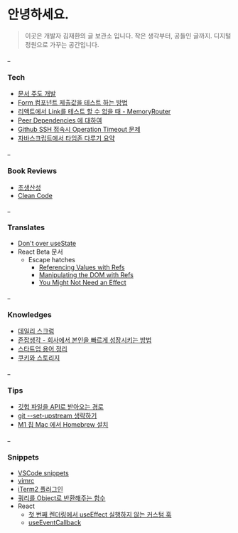 # 안녕하세요.

> 이곳은 개발자 김재환의 글 보관소 입니다.
> 작은 생각부터, 공들인 글까지.
> 디지털 정원으로 가꾸는 공간입니다.

_
### Tech

- [문서 주도 개발](archive/문서%20주도%20개발.md)
- [Form 컴포넌트 제출값을 테스트 하는 방법](archive/Form%20컴포넌트%20제출값을%20테스트%20하는%20방법.md)
- [리액트에서 Link를 테스트 할 수 없을 때 - MemoryRouter](archive/리액트에서%20Link를%20테스트%20할%20수%20없을%20때%20-%20MemoryRouter.md)
- [Peer Dependencies 에 대하여](archive/Peer%20Dependencies%20에%20대하여.md)
- [Github SSH 접속시 Operation Timeout 문제](archive/Github%20SSH%20접속시%20Operation%20Timeout%20문제.md)
- [자바스크립트에서 타임존 다루기 요약](archive/자바스크립트에서%20타임존%20다루기%20요약.md)

_
### Book Reviews

- [초생산성](archive/초생산성.md)
- [Clean Code](archive/Clean%20Code.md)

_
### Translates

- [Don't over useState](archive/Don't%20over%20useState.md)
- React Beta 문서
	- Escape hatches
		- [Referencing Values with Refs](archive/Referencing%20Values%20with%20Refs.md)
		- [Manipulating the DOM with Refs](archive/Manipulating%20the%20DOM%20with%20Refs.md)
		- [You Might Not Need an Effect](archive/You%20Might%20Not%20Need%20an%20Effect.md)

_
### Knowledges

- [데일리 스크럼](archive/데일리%20스크럼.md)
- [존잡생각 - 회사에서 본인을 빠르게 성장시키는 방법](archive/존잡생각%20-%20회사에서%20본인을%20빠르게%20성장시키는%20방법.md)
- [스타트업 용어 정리](archive/스타트업%20용어%20정리.md)
- [쿠키와 스토리지](archive/쿠키와%20스토리지.md)

_
### Tips

- [깃헙 파일을 API로 받아오는 경로](archive/깃헙%20파일을%20API로%20받아오는%20경로.md)
- [git --set-upstream 생략하기](archive/git%20--set-upstream%20생략하기.md)
- [M1 칩 Mac 에서 Homebrew 설치](archive/M1%20칩%20Mac%20에서%20Homebrew%20설치.md)

_
### Snippets

- [VSCode snippets](archive/VSCode%20snippets.md)
- [vimrc](archive/vimrc.md)
- [iTerm2 플러그인](archive/iTerm2%20플러그인.md)
- [쿼리를 Object로 반환해주는 함수](archive/쿼리를%20Object로%20반환해주는%20함수.md)
- React
	- [첫 번째 렌더링에서 useEffect 실행하지 않는 커스텀 훅](archive/첫%20번째%20렌더링에서%20useEffect%20실행하지%20않는%20커스텀%20훅.md)
	- [useEventCallback](archive/useEventCallback.md)